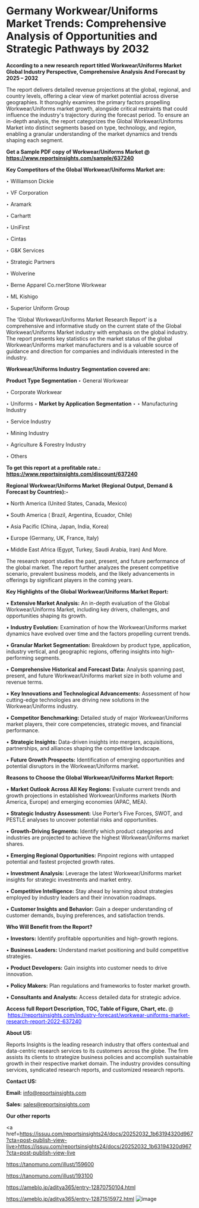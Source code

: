 # Germany Workwear/Uniforms Market Trends: Comprehensive Analysis of Opportunities and Strategic Pathways by 2032

<strong>According to a new research report titled Workwear/Uniforms Market Global Industry Perspective, Comprehensive Analysis And Forecast by 2025 – 2032</strong>

The report delivers detailed revenue projections at the global, regional, and country levels, offering a clear view of market potential across diverse geographies. It thoroughly examines the primary factors propelling Workwear/Uniforms market growth, alongside critical restraints that could influence the industry's trajectory during the forecast period. To ensure an in-depth analysis, the report categorizes the Global Workwear/Uniforms Market into distinct segments based on type, technology, and region, enabling a granular understanding of the market dynamics and trends shaping each segment.

<strong>Get a Sample PDF copy of Workwear/Uniforms Market </strong><strong>@<a href=https://www.reportsinsights.com/sample/637240 style=color:#0000ff;> https://www.reportsinsights.com/sample/637240</a></strong></font>

<strong>Key Competitors of the Global Workwear/Uniforms Market are:</strong>

‣ Williamson Dickie

‣ VF Corporation

‣ Aramark

‣ Carhartt

‣ UniFirst

‣ Cintas

‣ G&K Services

‣ Strategic Partners

‣ Wolverine

‣ Berne Apparel
 Co.rnerStone Workwear

‣ ML Kishigo

‣ Superior Uniform Group

The ‘Global Workwear/Uniforms Market Research Report’ is a comprehensive and informative study on the current state of the Global Workwear/Uniforms Market industry with emphasis on the global industry. The report presents key statistics on the market status of the global Workwear/Uniforms market manufacturers and is a valuable source of guidance and direction for companies and individuals interested in the industry.

<strong>Workwear/Uniforms Industry Segmentation covered are:</strong>

<strong>Product Type Segmentation</strong>
‣
General Workwear

‣ Corporate Workwear

‣ Uniforms
‣ 
<strong>Market by Application Segmentation</strong>
‣
‣  Manufacturing Industry

‣ Service Industry

‣ Mining Industry

‣ Agriculture & Forestry Industry

‣ Others

<strong>To get this report at a profitable rate.: <a href=https://www.reportsinsights.com/discount/637240 style=color:#0000ff;>https://www.reportsinsights.com/discount/637240</a></strong></font>

<strong>Regional Workwear/Uniforms Market (Regional Output, Demand &amp; Forecast by Countries):-</strong>

• North America (United States, Canada, Mexico)

• South America ( Brazil, Argentina, Ecuador, Chile)

• Asia Pacific (China, Japan, India, Korea)

• Europe (Germany, UK, France, Italy)

• Middle East Africa (Egypt, Turkey, Saudi Arabia, Iran) And More.

The research report studies the past, present, and future performance of the global market. The report further analyzes the present competitive scenario, prevalent business models, and the likely advancements in offerings by significant players in the coming years.

<strong>Key Highlights of the Global Workwear/Uniforms Market Report:</strong>

• <strong>Extensive Market Analysis:</strong> An in-depth evaluation of the Global Workwear/Uniforms Market, including key drivers, challenges, and opportunities shaping its growth.

• <strong>Industry Evolution:</strong> Examination of how the Workwear/Uniforms market dynamics have evolved over time and the factors propelling current trends.

• <strong>Granular Market Segmentation:</strong> Breakdown by product type, application, industry vertical, and geographic regions, offering insights into high-performing segments.

• <strong>Comprehensive Historical and Forecast Data:</strong> Analysis spanning past, present, and future Workwear/Uniforms market size in both volume and revenue terms.

• <strong>Key Innovations and Technological Advancements:</strong> Assessment of how cutting-edge technologies are driving new solutions in the Workwear/Uniforms industry.

• <strong>Competitor Benchmarking:</strong> Detailed study of major Workwear/Uniforms market players, their core competencies, strategic moves, and financial performance.

• <strong>Strategic Insights:</strong> Data-driven insights into mergers, acquisitions, partnerships, and alliances shaping the competitive landscape.

• <strong>Future Growth Prospects:</strong> Identification of emerging opportunities and potential disruptors in the Workwear/Uniforms market.

<strong>Reasons to Choose the Global Workwear/Uniforms Market Report:</strong>

• <strong>Market Outlook Across All Key Regions:</strong> Evaluate current trends and growth projections in established Workwear/Uniforms markets (North America, Europe) and emerging economies (APAC, MEA).

• <strong>Strategic Industry Assessment:</strong> Use Porter’s Five Forces, SWOT, and PESTLE analyses to uncover potential risks and opportunities.

• <strong>Growth-Driving Segments:</strong> Identify which product categories and industries are projected to achieve the highest Workwear/Uniforms market shares.

• <strong>Emerging Regional Opportunities:</strong> Pinpoint regions with untapped potential and fastest projected growth rates.

• <strong>Investment Analysis:</strong> Leverage the latest Workwear/Uniforms market insights for strategic investments and market entry.

• <strong>Competitive Intelligence:</strong> Stay ahead by learning about strategies employed by industry leaders and their innovation roadmaps.

• <strong>Customer Insights and Behavior:</strong> Gain a deeper understanding of customer demands, buying preferences, and satisfaction trends.

<strong>Who Will Benefit from the Report?</strong>

• <strong>Investors:</strong> Identify profitable opportunities and high-growth regions.

• <strong>Business Leaders:</strong> Understand market positioning and build competitive strategies.

• <strong>Product Developers:</strong> Gain insights into customer needs to drive innovation.

• <strong>Policy Makers:</strong> Plan regulations and frameworks to foster market growth.

• <strong>Consultants and Analysts:</strong> Access detailed data for strategic advice.
</ul>
<strong>Access full Report Description, TOC, Table of Figure, Chart, etc. </strong>@  <a href=https://reportsinsights.com/industry-forecast/workwear-uniforms-market-research-report-2022-637240 style=color:#0000ff;>https://reportsinsights.com/industry-forecast/workwear-uniforms-market-research-report-2022-637240</a></font>

<strong><strong>About US</strong>:</strong>

Reports Insights is the leading research industry that offers contextual and data-centric research services to its customers across the globe. The firm assists its clients to strategize business policies and accomplish sustainable growth in their respective market domain. The industry provides consulting services, syndicated research reports, and customized research reports.

<strong>Contact US:</strong>

<p class=""""><b>Email:</b> <a href=mailto:info@reportsinsights.com>info@reportsinsights.com</a></p>
<p class=""""><b>Sales:</b> <a href=mailto:sales@reportsinsights.com>sales@reportsinsights.com</a></p>

<strong>Our other reports</strong>

<a href=https://issuu.com/reportsinsights24/docs/20252032_1b63194320d967?cta=post-publish-view-live>https://issuu.com/reportsinsights24/docs/20252032_1b63194320d967?cta=post-publish-view-live</a>

<a href=https://tanomuno.com/illust/159600>https://tanomuno.com/illust/159600</a>

<a href=https://tanomuno.com/illust/193100>https://tanomuno.com/illust/193100</a>

<a href=https://ameblo.jp/aditya365/entry-12870750104.html>https://ameblo.jp/aditya365/entry-12870750104.html</a>

<a href=https://ameblo.jp/aditya365/entry-12871515972.html>https://ameblo.jp/aditya365/entry-12871515972.html</a>
![image](https://github.com/user-attachments/assets/9a02df61-5bc6-4a11-8f76-9b46861edc6e)
